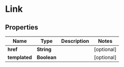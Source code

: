 
# Link

## Properties
Name | Type | Description | Notes
------------ | ------------- | ------------- | -------------
**href** | **String** |  |  [optional]
**templated** | **Boolean** |  |  [optional]



